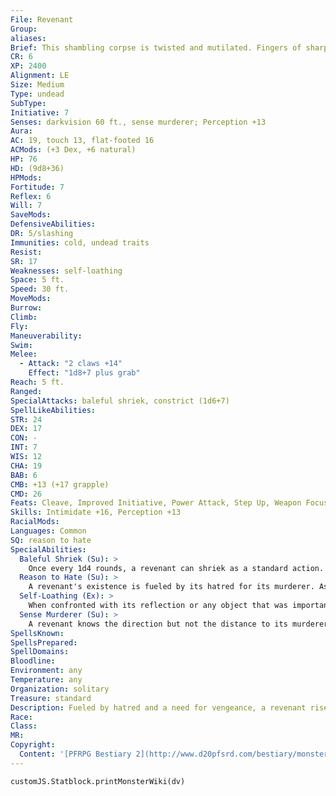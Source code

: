 ```yaml
---
File: Revenant
Group: 
aliases: 
Brief: This shambling corpse is twisted and mutilated. Fingers of sharpened bone reach out with malevolent intent.
CR: 6
XP: 2400
Alignment: LE
Size: Medium
Type: undead
SubType: 
Initiative: 7
Senses: darkvision 60 ft., sense murderer; Perception +13
Aura: 
AC: 19, touch 13, flat-footed 16
ACMods: (+3 Dex, +6 natural)
HP: 76
HD: (9d8+36)
HPMods: 
Fortitude: 7
Reflex: 6
Will: 7
SaveMods: 
DefensiveAbilities: 
DR: 5/slashing
Immunities: cold, undead traits
Resist: 
SR: 17
Weaknesses: self-loathing
Space: 5 ft.
Speed: 30 ft.
MoveMods: 
Burrow: 
Climb: 
Fly: 
Maneuverability: 
Swim: 
Melee: 
  - Attack: "2 claws +14"
    Effect: "1d8+7 plus grab"
Reach: 5 ft.
Ranged: 
SpecialAttacks: baleful shriek, constrict (1d6+7)
SpellLikeAbilities: 
STR: 24
DEX: 17
CON: -
INT: 7
WIS: 12
CHA: 19
BAB: 6
CMB: +13 (+17 grapple)
CMD: 26
Feats: Cleave, Improved Initiative, Power Attack, Step Up, Weapon Focus (claw)
Skills: Intimidate +16, Perception +13
RacialMods: 
Languages: Common
SQ: reason to hate
SpecialAbilities:
  Baleful Shriek (Su): >
    Once every 1d4 rounds, a revenant can shriek as a standard action. All creatures within a 60-foot spread must make a DC 18 Will save or cower in fear for 1d4 rounds. This is a mind-affecting fear effect.  The save DC is Charisma-based.
  Reason to Hate (Su): >
    A revenant's existence is fueled by its hatred for its murderer. As long as the murderer exists, the revenant exists. If the murderer dies, the revenant is immediately slain. A murderer who becomes undead does not trigger a revenant's destruction. When a revenant encounters its murderer, it gains the benefits of a haste spell (CL 20th) that lasts as long as its murderer remains in sight. Against its murderer, the revenant also gains a +4 profane bonus on attack rolls, weapon damage rolls, grapple checks, and saving throws.
  Self-Loathing (Ex): >
    When confronted with its reflection or any object that was important to it in life, a revenant must make a DC 20 Will save to avoid becoming overwhelmed with self-pity. This condition renders the revenant helpless, and lasts until the revenant is attacked or sees its murderer. If a revenant resists becoming overwhelmed, the revenant becomes obsessed with the source that triggered the saving throw and does everything it can to destroy it, reacting to the trigger as if the trigger were its murderer and gaining bonuses from its reason to hate ability.
  Sense Murderer (Su): >
    A revenant knows the direction but not the distance to its murderer-this sense can be blocked by any effect that blocks scrying. Against its murderer, a revenant has true seeing and discern lies in effect at all times (CL 20th); these abilities cannot be dispelled.
SpellsKnown: 
SpellsPrepared: 
SpellDomains: 
Bloodline: 
Environment: any
Temperature: any
Organization: solitary
Treasure: standard
Description: Fueled by hatred and a need for vengeance, a revenant rises from the grave to hunt and kill its murderer. Devoid of any compassion, emotion, or logic, a revenant has but one purpose, and cannot rest until it has found vengeance.
Race: 
Class: 
MR: 
Copyright:
  Content: '[PFRPG Bestiary 2](http://www.d20pfsrd.com/bestiary/monster-listings/undead/revenant)'
---
```

```dataviewjs
customJS.Statblock.printMonsterWiki(dv)
```
